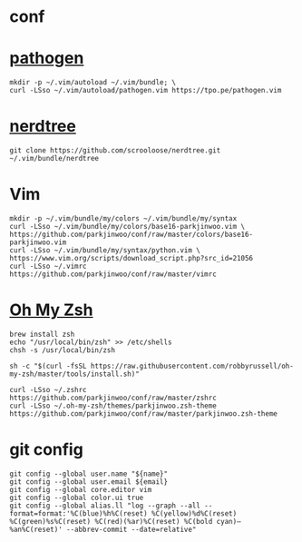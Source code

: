 conf
====

# [pathogen](https://github.com/tpope/vim-pathogen "pathogen")

    mkdir -p ~/.vim/autoload ~/.vim/bundle; \
    curl -LSso ~/.vim/autoload/pathogen.vim https://tpo.pe/pathogen.vim

# [nerdtree](https://github.com/scrooloose/nerdtree "nerdtree")

    git clone https://github.com/scrooloose/nerdtree.git ~/.vim/bundle/nerdtree

# Vim

    mkdir -p ~/.vim/bundle/my/colors ~/.vim/bundle/my/syntax
    curl -LSso ~/.vim/bundle/my/colors/base16-parkjinwoo.vim \
    https://github.com/parkjinwoo/conf/raw/master/colors/base16-parkjinwoo.vim
    curl -LSso ~/.vim/bundle/my/syntax/python.vim \
    https://www.vim.org/scripts/download_script.php?src_id=21056
    curl -LSso ~/.vimrc https://github.com/parkjinwoo/conf/raw/master/vimrc

# [Oh My Zsh](https://github.com/robbyrussell/oh-my-zsh "oh my zsh")

    brew install zsh
    echo "/usr/local/bin/zsh" >> /etc/shells
    chsh -s /usr/local/bin/zsh
    
    sh -c "$(curl -fsSL https://raw.githubusercontent.com/robbyrussell/oh-my-zsh/master/tools/install.sh)"
    
    curl -LSso ~/.zshrc https://github.com/parkjinwoo/conf/raw/master/zshrc
    curl -LSso ~/.oh-my-zsh/themes/parkjinwoo.zsh-theme https://github.com/parkjinwoo/conf/raw/master/parkjinwoo.zsh-theme

# git config

    git config --global user.name "${name}"
    git config --global user.email ${email}
    git config --global core.editor vim
    git config --global color.ui true
    git config --global alias.ll "log --graph --all --format=format:'%C(blue)%h%C(reset) %C(yellow)%d%C(reset) %C(green)%s%C(reset) %C(red)(%ar)%C(reset) %C(bold cyan)— %an%C(reset)' --abbrev-commit --date=relative"
